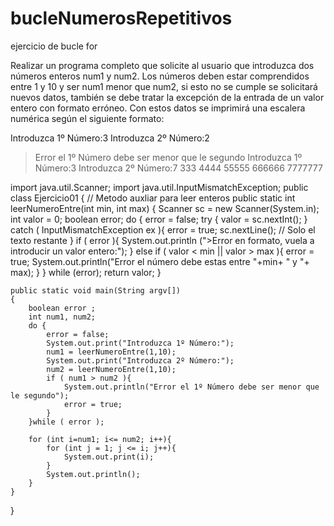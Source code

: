 # bucleNumerosRepetitivos
ejercicio de bucle for

 Realizar un programa completo que solicite al usuario que introduzca dos números enteros num1 y num2. Los números deben estar comprendidos entre 1 y 10 y ser num1 menor que num2, si esto no se cumple se solicitará nuevos datos, también se debe tratar la excepción de la entrada de un valor entero con formato erróneo. Con estos datos se imprimirá una escalera numérica según el siguiente formato:

Introduzca 1º Número:3
Introduzca 2º Número:2
>Error el 1º Número debe ser menor que le segundo
Introduzca 1º Número:3
Introduzca 2º Número:7
333
4444
55555
666666
7777777

import java.util.Scanner;
import java.util.InputMismatchException;
public class Ejercicio01
{
    // Metodo auxliar para leer enteros
    public static int leerNumeroEntre(int min, int max)
    {
        Scanner sc = new Scanner(System.in);
        int valor = 0;
        boolean error;
        do {
            error = false;
            try {
                valor = sc.nextInt();
            } catch ( InputMismatchException ex ){
                error = true;
                sc.nextLine(); // Solo el texto restante
            }
            if ( error ){
                System.out.println
                    (">Error en formato, vuela a introducir un valor entero:");
            }
            else if ( valor < min || valor > max ){
                error = true;
                System.out.println("Error el número debe estas entre "+min+ " y "+ max);
            }
        } while (error);
        return valor;
    }

    public static void main(String argv[])
    {
        boolean error ;
        int num1, num2;
        do {
            error = false;
            System.out.print("Introduzca 1º Número:");
            num1 = leerNumeroEntre(1,10);
            System.out.print("Introduzca 2º Número:");
            num2 = leerNumeroEntre(1,10);
            if ( num1 > num2 ){
                System.out.println("Error el 1º Número debe ser menor que le segundo");
                error = true;
            }
        }while ( error );       

        for (int i=num1; i<= num2; i++){
            for (int j = 1; j <= i; j++){
                System.out.print(i);
            }
            System.out.println();
        }
    }
}

